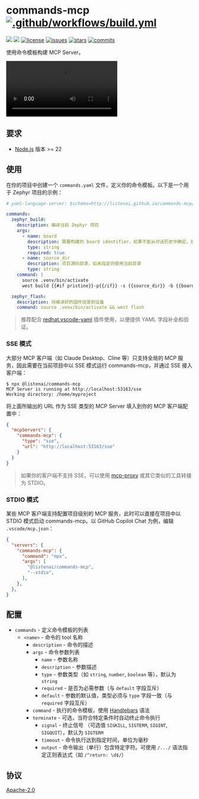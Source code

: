commands-mcp [![.github/workflows/build.yml](https://github.com/LISTENAI/commands-mcp/actions/workflows/build.yml/badge.svg)](https://github.com/LISTENAI/commands-mcp/actions/workflows/build.yml)
============

[![][npm-version]][npm-url] [![][npm-downloads]][npm-url] [![license][license-img]][license-url] [![issues][issues-img]][issues-url] [![stars][stars-img]][stars-url] [![commits][commits-img]][commits-url]

使用命令模板构建 MCP Server。

<video src="https://github.com/user-attachments/assets/a2800f04-12f6-4c8b-8df7-fee6458739cc"></video>

## 要求

* [Node.js](https://nodejs.org/) 版本 >= 22

## 使用

在你的项目中创建一个 `commands.yaml` 文件，定义你的命令模板。以下是一个用于 Zephyr 项目的示例：

```yaml
# yaml-language-server: $schema=http://listenai.github.io/commands-mcp/schema/master.json

commands:
  zephyr_build:
    description: 编译当前 Zephyr 项目
    args:
      - name: board
        description: 需要构建的 board identifier，如果不能从对话历史中确定，则询问用户
        type: string
        required: true
      - name: source_dir
        description: 项目源码目录，如未指定则使用当前目录
        type: string
    command: |
      source .venv/bin/activate
      west build {{#if pristine}}-p{{/if}} -s {{source_dir}} -b {{board}}

  zephyr_flash:
    description: 将编译好的固件烧录到设备
    command: source .venv/bin/activate && west flash
```

> 推荐配合 [redhat.vscode-yaml](https://marketplace.visualstudio.com/items?itemName=redhat.vscode-yaml) 插件使用，以便提供 YAML 字段补全和验证。

### SSE 模式

大部分 MCP 客户端（如 Claude Desktop、Cline 等）只支持全局的 MCP 服务，因此需要在当前项目中以 SSE 模式运行 commands-mcp，并通过 SSE 接入客户端：

```
$ npx @listenai/commands-mcp
MCP Server is running at http://localhost:53163/sse
Working directory: /home/myproject
```

将上面所输出的 URL 作为 SSE 类型的 MCP Server 填入到你的 MCP 客户端配置中：

```json
{
  "mcpServers": {
    "commands-mcp": {
      "type": "sse",
      "url": "http://localhost:53163/sse"
    }
  }
}
```

> 如果你的客户端不支持 SSE，可以使用 [mcp-proxy](https://github.com/sparfenyuk/mcp-proxy) 或其它类似的工具转接为 STDIO。

### STDIO 模式

某些 MCP 客户端支持配置项目级别的 MCP 服务，此时可以直接在项目中以 STDIO 模式启动 commands-mcp。以 GitHub Copilot Chat 为例，编辑 `.vscode/mcp.json`：

```json
{
  "servers": {
    "commands-mcp": {
      "command": "npx",
      "args": [
        "@listenai/commands-mcp",
        "--stdio",
      ],
    },
  },
}
```

## 配置

* `commands` - 定义命令模板的列表
  * `<name>` - 命令的 tool 名称
    * `description` - 命令的描述
    * `args` - 命令参数列表
      * `name` - 参数名称
      * `description` - 参数描述
      * `type` - 参数类型（如 `string`, `number`, `boolean` 等），默认为 `string`
      * `required` - 是否为必需参数（与 `default` 字段互斥）
      * `default` - 参数的默认值，类型必须与 `type` 字段一致（与 `required` 字段互斥）
    * `command` - 执行的命令模板，使用 [Handlebars](https://handlebarsjs.com/guide/expressions.html) 语法
    * `terminate` - 可选，当符合特定条件时自动终止命令执行
      * `signal` - 终止信号 （可选值 `SIGKILL`, `SIGTERM`, `SIGINT`, `SIGQUIT`），默认为 `SIGTERM`
      * `timeout` - 命令执行达到指定时间，单位为毫秒
      * `output` - 命令输出（单行）包含特定字符。可使用 `/.../` 语法指定正则表达式（如 `/^return: \d$/`）

## 协议

[Apache-2.0](LICENSE)

[npm-version]: https://img.shields.io/npm/v/@listenai/commands-mcp.svg?style=flat-square
[npm-downloads]: https://img.shields.io/npm/dm/@listenai/commands-mcp.svg?style=flat-square
[npm-url]: https://www.npmjs.org/package/@listenai/commands-mcp
[license-img]: https://img.shields.io/github/license/LISTENAI/commands-mcp?style=flat-square
[license-url]: LICENSE
[issues-img]: https://img.shields.io/github/issues/LISTENAI/commands-mcp?style=flat-square
[issues-url]: https://github.com/LISTENAI/commands-mcp/issues
[stars-img]: https://img.shields.io/github/stars/LISTENAI/commands-mcp?style=flat-square
[stars-url]: https://github.com/LISTENAI/commands-mcp/stargazers
[commits-img]: https://img.shields.io/github/last-commit/LISTENAI/commands-mcp?style=flat-square
[commits-url]: https://github.com/LISTENAI/commands-mcp/commits/master
